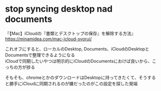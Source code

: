 # stop syncing desktop nad documents
『【Mac】iCloudの『書類とデスクトップの保存』を解除する方法』  
https://minamidea.com/mac-icloud-syorui/

これオフにすると、ローカルのDesktop, Documents、iCloudのDesktopとDocumentsで整理できるようになる  
iCloudで同期したいやつは明示的にiCloudのDocumentsにおけば良いから、こっちの方が捗る

そもそも、chromeとかのダウンロードはDesktopに持ってきたくて、そうすると勝手にiCloudに同期されるのが嫌だったのがこの設定を探した発端
